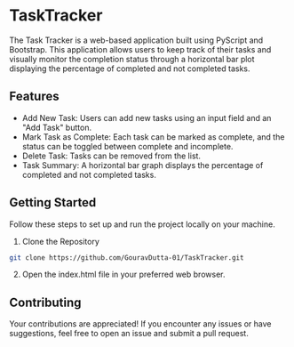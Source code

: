 # TaskTracker
The Task Tracker is a web-based application built using PyScript and Bootstrap. This application allows users to keep track of their tasks and visually monitor the completion status through a horizontal bar plot displaying the percentage of completed and not completed tasks.

## Features
- Add New Task: Users can add new tasks using an input field and an "Add Task" button.
- Mark Task as Complete: Each task can be marked as complete, and the status can be toggled between complete and incomplete.
- Delete Task: Tasks can be removed from the list.
- Task Summary: A horizontal bar graph displays the percentage of completed and not completed tasks.

## Getting Started
Follow these steps to set up and run the project locally on your machine.
1. Clone the Repository
```bash
git clone https://github.com/GouravDutta-01/TaskTracker.git
```
2. Open the index.html file in your preferred web browser.

## Contributing
Your contributions are appreciated! If you encounter any issues or have suggestions, feel free to open an issue and submit a pull request.
